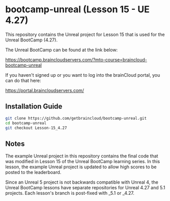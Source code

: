 # bootcamp-unreal (Lesson 15 - UE 4.27)

This repository contains the Unreal project for Lesson 15 that is used for the Unreal BootCamp (4.27).

The Unreal BootCamp can be found at the link below:

https://bootcamp.braincloudservers.com/?mto-course=braincloud-bootcamp-unreal


If you haven't signed up or you want to log into the brainCloud portal, you can do that here:

https://portal.braincloudservers.com/


## Installation Guide

```bash
git clone https://github.com/getbraincloud/bootcamp-unreal.git
cd bootcamp-unreal
git checkout Lesson-15_4.27
```

## Notes

The example Unreal project in this repository contains the final code that was modified in Lesson 15 of the Unreal BootCamp learning series. In this lesson, the example Unreal project is updated to allow high scores to be posted to the leaderboard.

Since an Unreal 5 project is not backwards compatible with Unreal 4, the Unreal BootCamp lessons have separate repositories for Unreal 4.27 and 5.1 projects. Each lesson's branch is post-fixed with _5.1 or _4.27.
